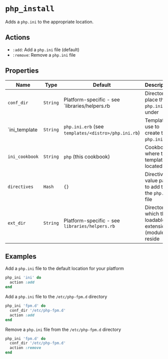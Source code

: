 # `php_install`

Adds a `php.ini` to the appropriate location.

## Actions

- `:add`: Add a `php.ini` file (default)
- `:remove`: Remove a `php.ini` file

## Properties

| Name                | Type             | Default                                               | Description                                                 |
| ------------------- | ---------------- | ----------------------------------------------------- | ----------------------------------------------------------- |
| `conf_dir`          | `String`         | Platform-specific - see `libraries/helpers.rb         | Directory to place the `php.ini` file under                 |
| `ini_template       | `String`         | `php.ini.erb` (see `templates/<distro>/php.ini.rb`)   | Template to use to create the `php.ini` file                |
| `ini_cookbook`      | `String`         | `php` (this cookbook)                                 | Cookbook where the template is located                      |
| `directives`        | `Hash`           | `{}`                                                  | Directive-value pairs to add to the `php.ini` file          |
| `ext_dir`           | `String`         | Platform-specific - see `libraries/helpers.rb`        | Directory in which the loadable extensions (modules) reside |

## Examples

Add a `php.ini` file to the default location for your platform

```ruby
php_ini 'ini' do
  action :add
end
```

Add a `php.ini` file to the `/etc/php-fpm.d` directory
```ruby
php_ini 'fpm.d' do
  conf_dir '/etc/php-fpm.d'
  action :add
end
```

Remove a `php.ini` file from the `/etc/php-fpm.d` directory
```ruby
php_ini 'fpm.d' do
  conf_dir '/etc/php-fpm.d'
  action :remove
end
```
